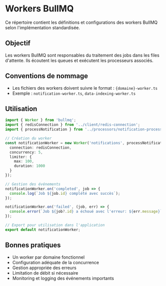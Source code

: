 # Workers BullMQ

Ce répertoire contient les définitions et configurations des workers BullMQ selon l'implémentation standardisée.

## Objectif

Les workers BullMQ sont responsables du traitement des jobs dans les files d'attente. Ils écoutent les queues et exécutent les processeurs associés.

## Conventions de nommage

- Les fichiers des workers doivent suivre le format : `{domaine}-worker.ts`
- Exemple : `notification-worker.ts`, `data-indexing-worker.ts`

## Utilisation

```typescript
import { Worker } from 'bullmq';
import { redisConnection } from '../client/redis-connection';
import { processNotification } from '../processors/notification-processor';

// Création du worker
const notificationWorker = new Worker('notifications', processNotification, {
  connection: redisConnection,
  concurrency: 5,
  limiter: {
    max: 100,
    duration: 1000
  }
});

// Gestion des événements
notificationWorker.on('completed', job => {
  console.log(`Job ${job.id} complété avec succès`);
});

notificationWorker.on('failed', (job, err) => {
  console.error(`Job ${job?.id} a échoué avec l'erreur: ${err.message}`);
});

// Export pour utilisation dans l'application
export default notificationWorker;
```

## Bonnes pratiques

- Un worker par domaine fonctionnel
- Configuration adéquate de la concurrence
- Gestion appropriée des erreurs
- Limitation de débit si nécessaire
- Monitoring et logging des événements importants